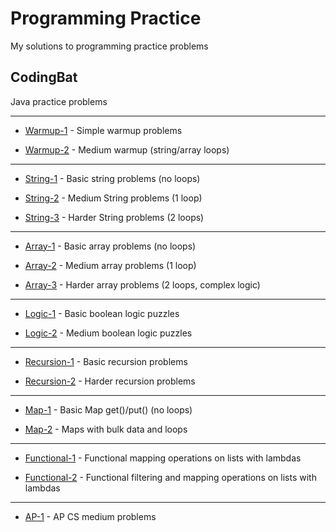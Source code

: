 # Programming Practice

My solutions to programming practice problems

## CodingBat

Java practice problems

***

- [Warmup-1](https://github.com/liampuk/code-practice/codingbat/warmup-1) - Simple warmup problems

- [Warmup-2](https://github.com/liampuk/code-practice/codingbat/warmup-2) - Medium warmup (string/array loops)

***

- [String-1](https://github.com/liampuk/code-practice/codingbat/string-1) - Basic string problems (no loops)

- [String-2](https://github.com/liampuk/code-practice/codingbat/string-2) - Medium String problems (1 loop)

- [String-3](https://github.com/liampuk/code-practice/codingbat/string-3) - Harder String problems (2 loops)

***

- [Array-1](https://github.com/liampuk/code-practice/codingbat/array-1) - Basic array problems (no loops)

- [Array-2](https://github.com/liampuk/code-practice/codingbat/array-2) - Medium array problems (1 loop)

- [Array-3](https://github.com/liampuk/code-practice/codingbat/array-3) - Harder array problems (2 loops, complex logic)

***

- [Logic-1](https://github.com/liampuk/code-practice/codingbat/logic-1) - Basic boolean logic puzzles

- [Logic-2](https://github.com/liampuk/code-practice/codingbat/logic-2) - Medium boolean logic puzzles

***

- [Recursion-1](https://github.com/liampuk/code-practice/codingbat/recursion-1) - Basic recursion problems

- [Recursion-2](https://github.com/liampuk/code-practice/codingbat/recursion-2) - Harder recursion problems

***

- [Map-1](https://github.com/liampuk/code-practice/codingbat/map-1) - Basic Map get()/put() (no loops)

- [Map-2](https://github.com/liampuk/code-practice/codingbat/map-2) - Maps with bulk data and loops

***

- [Functional-1](https://github.com/liampuk/code-practice/codingbat/functional-1) - Functional mapping operations on lists with lambdas

- [Functional-2](https://github.com/liampuk/code-practice/codingbat/functional-2) - Functional filtering and mapping operations on lists with lambdas

***

- [AP-1](https://github.com/liampuk/code-practice/codingbat/ap-1) - AP CS medium problems
